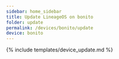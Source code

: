 ```yaml
---
sidebar: home_sidebar
title: Update LineageOS on bonito
folder: update
permalink: /devices/bonito/update
device: bonito
---
```

{% include templates/device_update.md %}
